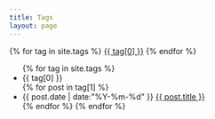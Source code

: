 ```yaml
---
title: Tags
layout: page
---
```

<div id='tag_cloud'>
	{% for tag in site.tags %}
		<a href="#{{ tag[0] }}" title="{{ tag[0] }}" rel="{{ tag[1].size }}">{{ tag[0] }}</a>
	{% endfor %}
</div>
<ul class="listing">
	{% for tag in site.tags %}
		<li class="listing-seperator" id="{{ tag[0] }}">{{ tag[0] }}</li>
		{% for post in tag[1] %}
			<li class="listing-item">
				<time datetime="{{ post.date | date:"%Y-%m-%d" }}">{{ post.date | date:"%Y-%m-%d" }}</time>
				<a href="{{ site.url }}{{ post.url }}" title="{{ post.title }}">{{ post.title }}</a>
			</li>
		{% endfor %}
	{% endfor %}
</ul>
<script src="/media/js/jquery.tagcloud.js" type="text/javascript" charset="utf-8"></script>
<script language="javascript">
$.fn.tagcloud.defaults = {
size: {start: 1, end: 1, unit: 'em'},
color: {start: '#f8e0e6', end: '#ff3333'}
};
$(function () {
$('#tag_cloud a').tagcloud();
});
</script>
